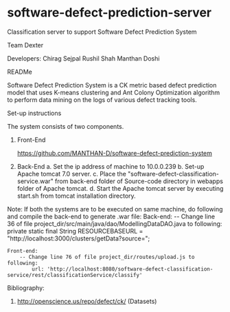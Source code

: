 # software-defect-prediction-server
Classification server to support Software Defect Prediction System


Team Dexter

Developers:
	Chirag Sejpal
	Rushil Shah
	Manthan Doshi

READMe

Software Defect Prediction System is a CK metric based defect prediction model that uses K-means clustering and Ant Colony Optimization algorithm 
to perform data mining on the logs of various defect tracking tools.

Set-up instructions

The system consists of two components.

1. Front-End

	https://github.com/MANTHAN-D/software-defect-prediction-system	
	
2. Back-End
	a. Set the ip address of machine to 10.0.0.239
	b. Set-up Apache tomcat 7.0 server.
	c. Place the "software-defect-classification-service.war" from back-end folder of Source-code directory in webapps folder of Apache tomcat.
	d. Start the Apache tomcat server by executing start.sh from tomcat installation directory.

Note: If both the systems are to be executed on same machine, do following and compile the back-end to generate .war file:
	Back-end:
		-- Change line 36 of file project_dir/src/main/java/dao/ModellingDataDAO.java to following:
			private static final String RESOURCEBASEURL = "http://localhost:3000/clusters/getData?source=";
			
	Front-end:
		-- Change line 76 of file project_dir/routes/upload.js to following:
			url: 'http://localhost:8080/software-defect-classification-service/rest/classificationService/classify'


Bibliography:

1. http://openscience.us/repo/defect/ck/ (Datasets)
